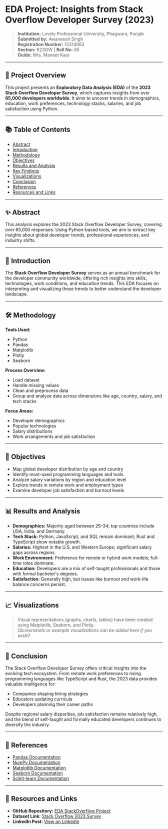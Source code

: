 
# EDA Project: Insights from Stack Overflow Developer Survey (2023)

> **Institution:** Lovely Professional University, Phagwara, Punjab  
> **Submitted by:** Awaneesh Singh  
> **Registration Number:** 12314062  
> **Section:** K23GW | **Roll No:** 65  
> **Guide:** Mrs. Maneet Kaur

---

## 📜 Project Overview

This project presents an **Exploratory Data Analysis (EDA)** of the **2023 Stack Overflow Developer Survey**, which captures insights from over **65,000 developers worldwide**. It aims to uncover trends in demographics, education, work preferences, technology stacks, salaries, and job satisfaction using Python.

---

## 📚 Table of Contents

- [Abstract](#abstract)
- [Introduction](#introduction)
- [Methodology](#methodology)
- [Objectives](#objectives)
- [Results and Analysis](#results-and-analysis)
- [Key Findings](#key-findings)
- [Visualizations](#visualizations)
- [Conclusion](#conclusion)
- [References](#references)
- [Resources and Links](#resources-and-links)

---

## ✨ Abstract

This analysis explores the 2023 Stack Overflow Developer Survey, covering over 65,000 responses. Using Python-based tools, we aim to extract key insights about global developer trends, professional experiences, and industry shifts.

---

## 🧩 Introduction

The **Stack Overflow Developer Survey** serves as an annual benchmark for the developer community worldwide, offering rich insights into skills, technologies, work conditions, and education trends. This EDA focuses on interpreting and visualizing these trends to better understand the developer landscape.

---

## 🛠️ Methodology

**Tools Used:**
- Python
- Pandas
- Matplotlib
- Plotly
- Seaborn

**Process Overview:**
- Load dataset
- Handle missing values
- Clean and preprocess data
- Group and analyze data across dimensions like age, country, salary, and tech stacks

**Focus Areas:**
- Developer demographics
- Popular technologies
- Salary distributions
- Work arrangements and job satisfaction

---

## 🎯 Objectives

- Map global developer distribution by age and country
- Identify most-used programming languages and tools
- Analyze salary variations by region and education level
- Explore trends in remote work and employment types
- Examine developer job satisfaction and burnout levels

---

## 📊 Results and Analysis

- **Demographics:** Majority aged between 25–34; top countries include USA, India, and Germany.
- **Tech Stack:** Python, JavaScript, and SQL remain dominant; Rust and TypeScript show notable growth.
- **Salaries:** Highest in the U.S. and Western Europe; significant salary gaps across regions.
- **Work Environment:** Preference for remote or hybrid work models; full-time roles dominate.
- **Education:** Developers are a mix of self-taught professionals and those with formal bachelor's degrees.
- **Satisfaction:** Generally high, but issues like burnout and work-life balance concerns persist.

---

## 📈 Visualizations

> Visual representations (graphs, charts, tables) have been created using Matplotlib, Seaborn, and Plotly.  
> *(Screenshots or example visualizations can be added here if you wish!)*

---

## 🏁 Conclusion

The Stack Overflow Developer Survey offers critical insights into the evolving tech ecosystem. From remote work preferences to rising programming languages like TypeScript and Rust, the 2023 data provides valuable intelligence for:
- Companies shaping hiring strategies
- Educators updating curricula
- Developers planning their career paths

Despite regional salary disparities, job satisfaction remains relatively high, and the blend of self-taught and formally educated developers continues to diversify the industry.

---

## 📖 References

- [Pandas Documentation](https://pandas.pydata.org/docs/)
- [NumPy Documentation](https://numpy.org/doc/)
- [Matplotlib Documentation](https://matplotlib.org/stable/contents.html)
- [Seaborn Documentation](https://seaborn.pydata.org/)
- [Scikit-learn Documentation](https://scikit-learn.org/stable/documentation.html)

---

## 🔗 Resources and Links

- **GitHub Repository:** [EDA StackOverflow Project](https://github.com/sparkawaneesh/eda-stackoverflow)
- **Dataset Link:** [Stack Overflow 2023 Survey](https://survey.stackoverflow.co/)
- **LinkedIn Post:** [View on LinkedIn](https://www.linkedin.com/posts/sparkawaneesh_datascience-eda-stackoverflowsurvey-activity-7316884212840636416-Zgx4?utm_source=social_share_send&utm_medium=member_desktop_web&rcm=ACoAADq0YxABUN5n0giR9wPPthGXdsU3-2JqtCI)
